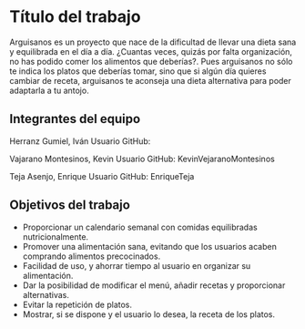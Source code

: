 # Título del trabajo
Arguisanos es un proyecto que nace de la dificultad de llevar una dieta sana y equilibrada en el día a día. ¿Cuantas veces, quizás por falta  organización, no has podido comer los alimentos que deberías?. Pues arguisanos no sólo te indica los platos que deberías tomar, sino que si algún día quieres cambiar de receta, arguisanos te aconseja una dieta alternativa para poder adaptarla a tu antojo. 


## Integrantes del equipo

Herranz Gumiel, Iván
Usuario GitHub:

Vajarano Montesinos, Kevin
Usuario GitHub:
KevinVejaranoMontesinos

Teja Asenjo, Enrique
Usuario GitHub:
EnriqueTeja
## Objetivos del trabajo

  * Proporcionar un calendario semanal con comidas equilibradas nutricionalmente.
  * Promover una alimentación sana, evitando que los usuarios acaben comprando alimentos precocinados.
  * Facilidad de uso, y ahorrar tiempo al usuario en organizar su alimentación.
  * Dar la posibilidad de modificar el menú, añadir recetas y proporcionar alternativas.
  * Evitar la repetición de platos.
  * Mostrar, si se dispone y el usuario lo desea, la receta de los platos.
